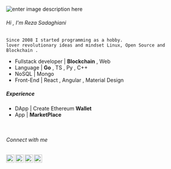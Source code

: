 ![enter image description here](https://media-exp1.licdn.com/dms/image/C4D16AQF2xW9BmreMtw/profile-displaybackgroundimage-shrink_350_1400/0?e=1609977600&v=beta&t=70no2pXh-iNfbGLG0TiND-0mn4Gm5x09nBs4ERSijmY)


###### Hi , I'm Reza Sadaghiani 
    Since 2008 I started programming as a hobby.
    lover revolutionary ideas and mindset Linux, Open Source and Blockchain . 
>
+ Fullstack developer  |  **Blockchain** , Web 
+ Language |  **Go** , TS , Py , C++ 
+ NoSQL | Mongo
+ Front-End | React , Angular , Material Design

#####  Experience 
+ DApp | Create Ethereum **Wallet**  
+ App | **MarketPlace** 

<br />

###### Connect with me

[<img align="left" alt="Sabesan | LinkedIn" height="22px" src="https://cdn.jsdelivr.net/npm/simple-icons@v3/icons/linkedin.svg" />][linkedin]
[<img align="left" alt="Sabesan | Gmail" height="22px" src="https://cdn.jsdelivr.net/npm/simple-icons@v3/icons/gmail.svg" />][gmail]
[<img align="left" alt="Sabesan | Whatsapp" height="22px" src="https://cdn.jsdelivr.net/npm/simple-icons@v3/icons/whatsapp.svg" />][whatsapp]
[<img align="left" alt="Sabesan | Skype" height="22px" src="https://cdn.jsdelivr.net/npm/simple-icons@v3/icons/skype.svg" />][skype]

[linkedin]: https://www.linkedin.com/in/sadaghiani-reza
[gmail]: mailto:sadaghiani.reza@gmail.com
[whatsapp]:https://wa.me/00989366644232
[skype]: https://join.skype.com/invite/xXqzuzCnCaKq
